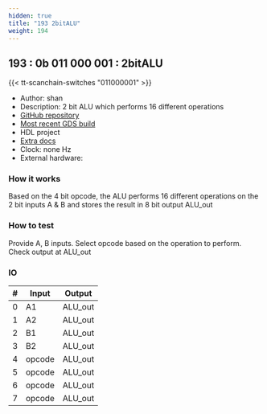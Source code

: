 ```yaml
---
hidden: true
title: "193 2bitALU"
weight: 194
---
```


## 193 : 0b 011 000 001 : 2bitALU

{{< tt-scanchain-switches "011000001" >}}

* Author: shan
* Description: 2 bit ALU which performs 16 different operations
* [GitHub repository](https://github.com/shan1293/tt02-2bitCPU)
* [Most recent GDS build](https://github.com/shan1293/tt02-2bitCPU/actions/runs/3588691245)
* HDL project
* [Extra docs]()
* Clock: none Hz
* External hardware: 



### How it works

Based on the 4 bit opcode, the ALU performs 16 different operations on the 2 bit inputs A & B and stores the result in 8 bit output ALU_out

### How to test

Provide A, B inputs. Select opcode based on the operation to perform. Check output at ALU_out

### IO

| # | Input        | Output       |
|---|--------------|--------------|
| 0 | A1  | ALU_out |
| 1 | A2  | ALU_out |
| 2 | B1  | ALU_out |
| 3 | B2  | ALU_out |
| 4 | opcode  | ALU_out |
| 5 | opcode  | ALU_out |
| 6 | opcode  | ALU_out |
| 7 | opcode  | ALU_out |
